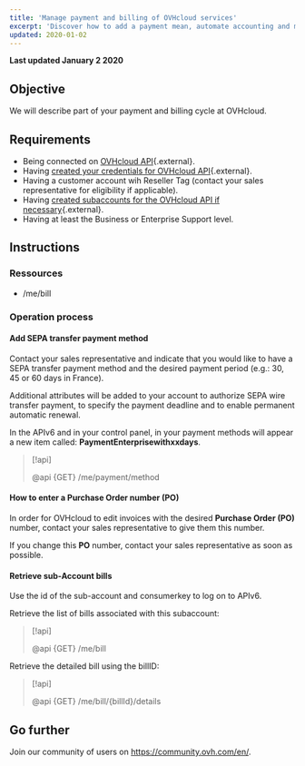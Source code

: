 ```yaml
---
title: 'Manage payment and billing of OVHcloud services'
excerpt: 'Discover how to add a payment mean, automate accounting and manage your corporate billing'
updated: 2020-01-02
---
```


**Last updated January 2 2020**

## Objective

We will describe part of your payment and billing cycle at OVHcloud.

## Requirements

* Being connected on [OVHcloud API](https://api.ovh.com/){.external}.
* Having [created your credentials for OVHcloud API](/pages/account/api/first-steps){.external}.
* Having a customer account wih Reseller Tag (contact your sales representative for eligibility if applicable).
* Having [created subaccounts for the OVHcloud API if necessary](/pages/account/api/account){.external}.
* Having at least the Business or Enterprise Support level.

## Instructions

### Ressources

* /me/bill

### Operation process

#### Add SEPA transfer payment method

Contact your sales representative and indicate that you would like to have a SEPA transfer payment method and the desired payment period (e.g.: 30, 45 or 60 days in France).

Additional attributes will be added to your account to authorize SEPA wire transfer payment, to specify the payment deadline and to enable permanent automatic renewal.

In the APIv6 and in your control panel, in your payment methods will appear a new item called: **PaymentEnterprisewithxxdays**.

> [!api]
>
> @api {GET} /me/payment/method
>

#### How to enter a Purchase Order number (PO)

In order for OVHcloud to edit invoices with the desired **Purchase Order (PO)** number, contact your sales representative to give them this number.

If you change this **PO** number, contact your sales representative as soon as possible.

#### Retrieve sub-Account bills

Use the id of the sub-account and consumerkey to log on to APIv6.

Retrieve the list of bills associated with this subaccount:

> [!api]
>
> @api {GET} /me/bill
>

Retrieve the detailed bill using the billID:

> [!api]
>
> @api {GET}  /me/bill/{billId}/details
>

## Go further

Join our community of users on <https://community.ovh.com/en/>.
